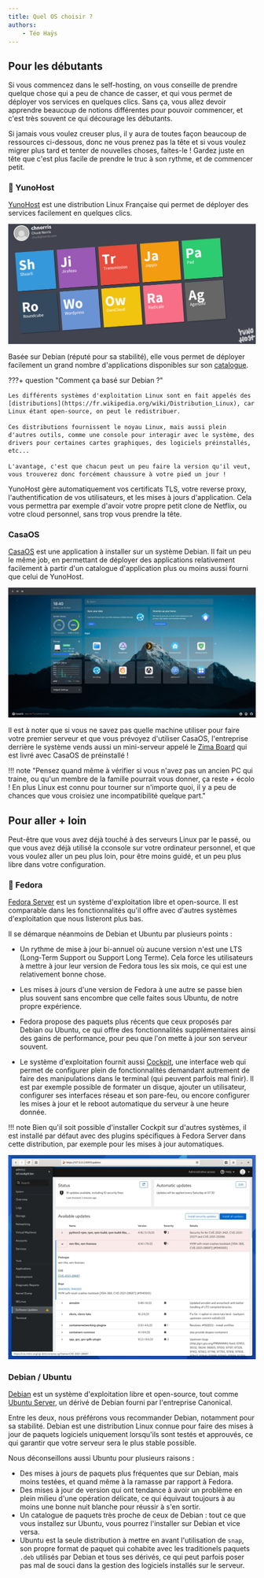 ```yaml
---
title: Quel OS choisir ?
authors:
    - Téo Haÿs
---
```


## Pour les débutants

Si vous commencez dans le self-hosting, on vous conseille de prendre quelque chose qui a peu de chance de casser, et qui vous permet de déployer vos services en quelques clics. Sans ça, vous allez devoir apprendre beaucoup de notions différentes pour pouvoir commencer, et c'est très souvent ce qui décourage les débutants.

Si jamais vous voulez creuser plus, il y aura de toutes façon beaucoup de ressources ci-dessous, donc ne vous prenez pas la tête et si vous voulez migrer plus tard et tenter de nouvelles choses, faites-le ! Gardez juste en tête que c'est plus facile de prendre le truc à son rythme, et de commencer petit.

### 🥇 YunoHost

[YunoHost](https://yunohost.org) est une distribution Linux Française qui permet de déployer des services facilement en quelques clics. 

![Page d'accueil utilisateur de YunoHost](images/yunohost_sso.jpg)

Basée sur Debian (réputé pour sa stabilité), elle vous permet de déployer facilement un grand nombre d'applications disponibles sur son [catalogue](https://yunohost.org/fr/apps).

???+ question "Comment ça basé sur Debian ?"

    Les différents systèmes d'exploitation Linux sont en fait appelés des [distributions](https://fr.wikipedia.org/wiki/Distribution_Linux), car Linux étant open-source, on peut le redistribuer.

    Ces distributions fournissent le noyau Linux, mais aussi plein d'autres outils, comme une console pour interagir avec le système, des drivers pour certaines cartes graphiques, des logiciels préinstallés, etc...

    L'avantage, c'est que chacun peut un peu faire la version qu'il veut, vous trouverez donc forcément chaussure à votre pied un jour !

YunoHost gère automatiquement vos certificats TLS, votre reverse proxy, l'authentification de vos utilisateurs, et les mises à jours d'application. Cela vous permettra par exemple d'avoir votre propre petit clone de Netflix, ou votre cloud personnel, sans trop vous prendre la tête.

### CasaOS

[CasaOS](https://www.casaos.io/) est une application à installer sur un système Debian. Il fait un peu le même job, en permettant de déployer des applications relativement facilement à partir d'un catalogue d'application plus ou moins aussi fourni que celui de YunoHost.

![Page d'accueil utilisateur de CasaOS](images/casaos_home.jpg)

Il est à noter que si vous ne savez pas quelle machine utiliser pour faire votre premier serveur et que vous prévoyez d'utiliser CasaOS, l'entreprise derrière le système vends aussi un mini-serveur appelé le [Zima Board](https://www.zimaboard.com/) qui est livré avec CasaOS de préinstallé !

!!! note "Pensez quand même à vérifier si vous n'avez pas un ancien PC qui traine, ou qu'un membre de la famille pourrait vous donner, ça reste + écolo ! En plus Linux est connu pour tourner sur n'importe quoi, il y a peu de chances que vous croisiez une incompatibilité quelque part."

## Pour aller + loin

Peut-être que vous avez déjà touché à des serveurs Linux par le passé, ou que vous avez déjà utilisé la cconsole sur votre ordinateur personnel, et que vous voulez aller un peu plus loin, pour être moins guidé, et un peu plus libre dans votre configuration.

### 🥇 Fedora

[Fedora Server](https://fedoraproject.org/fr/server/) est un système d'exploitation libre et open-source. Il est comparable dans les fonctionnalités qu'il offre avec d'autres systèmes d'exploitation que nous listeront plus bas.

Il se démarque néanmoins de Debian et Ubuntu par plusieurs points :
- Un rythme de mise à jour bi-annuel où aucune version n'est une LTS (Long-Term Support ou Support Long Terme). Cela force les utilisateurs à mettre à jour leur version de Fedora tous les six mois, ce qui est une relativement bonne chose.

- Les mises à jours d'une version de Fedora à une autre se passe bien plus souvent sans encombre que celle faites sous Ubuntu, de notre propre expérience.

- Fedora propose des paquets plus récents que ceux proposés par Debian ou Ubuntu, ce qui offre des fonctionnalités supplémentaires ainsi des gains de performance, pour peu que l'on mette à jour son serveur souvent.

- Le système d'exploitation fournit aussi [Cockpit](https://cockpit-project.org/), une interface web qui permet de configurer plein de fonctionnalités demandant autrement de faire des manipulations dans le terminal (qui peuvent parfois mal finir). Il est par exemple possible de formater un disque, ajouter un utilisateur, configurer ses interfaces réseau et son pare-feu, ou encore configurer les mises à jour et le reboot automatique du serveur à une heure donnée.

!!! note 
    Bien qu'il soit possible d'installer Cockpit sur d'autres systèmes, il est installé par défaut avec des plugins spécifiques à Fedora Server dans cette distribution, par exemple pour les mises à jour automatiques.

![Cockpit](images/cockpit.webp)

### Debian / Ubuntu

[Debian](https://www.debian.org/index.fr.html) est un système d'exploitation libre et open-source, tout comme [Ubuntu Server](https://ubuntu.com/download/server), un dérivé de Debian fourni par l'entreprise Canonical.

Entre les deux, nous préférons vous recommander Debian, notamment pour sa stabilité. Debian est une distribution Linux connue pour faire des mises à jour de paquets logiciels uniquement lorsqu'ils sont testés et approuvés, ce qui garantir que votre serveur sera le plus stable possible.

Nous déconseillons aussi Ubuntu pour plusieurs raisons :

- Des mises à jours de paquets plus fréquentes que sur Debian, mais moins testées, et quand même à la ramasse par rapport à Fedora.
- Des mises à jour de version qui ont tendance à avoir un problème en plein milieu d'une opération délicate, ce qui équivaut toujours à au moins une bonne nuit blanche pour réussir à s'en sortir.
- Un catalogue de paquets très proche de ceux de Debian : tout ce que vous installez sur Ubuntu, vous pourrez l'installer sur Debian et vice versa.
- Ubuntu est la seule distribution à mettre en avant l'utilisation de `snap`, son propre format de paquet qui cohabite avec les traditionels paquets `.deb` utilisés par Debian et tous ses dérivés, ce qui peut parfois poser pas mal de souci dans la gestion des logiciels installés sur le serveur.